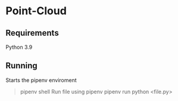 # Point-Cloud

## Requirements
Python 3.9

## Running 
Starts the pipenv enviroment
> pipenv shell 
Run file using pipenv
> pipenv run python <file.py>